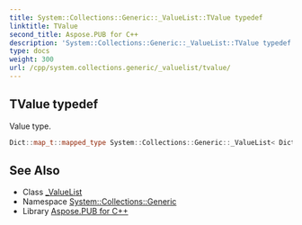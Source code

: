 ```yaml
---
title: System::Collections::Generic::_ValueList::TValue typedef
linktitle: TValue
second_title: Aspose.PUB for C++
description: 'System::Collections::Generic::_ValueList::TValue typedef. Value type in C++.'
type: docs
weight: 300
url: /cpp/system.collections.generic/_valuelist/tvalue/
---
```

## TValue typedef


Value type.

```cpp
Dict::map_t::mapped_type System::Collections::Generic::_ValueList< Dict >::TValue
```

## See Also

* Class [_ValueList](../)
* Namespace [System::Collections::Generic](../../)
* Library [Aspose.PUB for C++](../../../)
